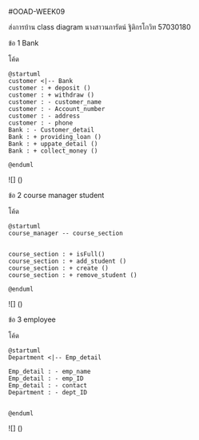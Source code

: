 #OOAD-WEEK09

ส่งการบ้าน class diagram นางสาวนภารัตน์ ฐิติกรโกวิท 57030180

ข้อ 1 Bank

โค้ด 

```
@startuml
customer <|-- Bank
customer : + deposit ()
customer : + withdraw ()
customer : - customer_name 
customer : - Account_number 
customer : - address 
customer : - phone
Bank : - Customer_detail
Bank : + providing_loan ()
Bank : + uppate_detail ()
Bank : + collect_money ()

@enduml
```
![]
()

ข้อ 2 course manager student

โค้ด
```
@startuml
course_manager -- course_section


course_section : + isFull()
course_section : + add_student ()
course_section : + create ()
course_section : + remove_student ()

@enduml
```
![]
()

ข้อ 3 employee

โค้ด
```
@startuml
Department <|-- Emp_detail

Emp_detail : - emp_name
Emp_detail : - emp_ID
Emp_detail : - contact
Department : - dept_ID


@enduml
```
![]
()
